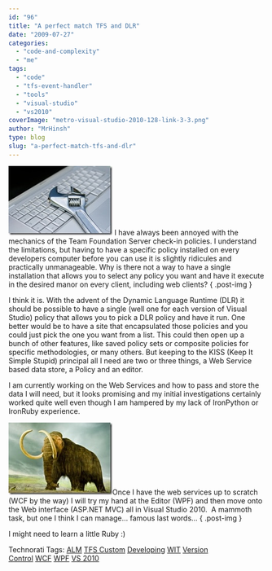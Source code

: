 ```yaml
---
id: "96"
title: "A perfect match TFS and DLR"
date: "2009-07-27"
categories:
  - "code-and-complexity"
  - "me"
tags:
  - "code"
  - "tfs-event-handler"
  - "tools"
  - "visual-studio"
  - "vs2010"
coverImage: "metro-visual-studio-2010-128-link-3-3.png"
author: "MrHinsh"
type: blog
slug: "a-perfect-match-tfs-and-dlr"
---
```


[![ConfigurationRequired](images/Aperfictmatch_701B-ConfigurationRequired_thumb-2-2.jpg)](http://blog.hinshelwood.com/files/2011/05/GWB-WindowsLiveWriter-Aperfictmatch_701B-ConfigurationRequired_2.jpg) I have always been annoyed with the mechanics of the Team Foundation Server check-in policies. I understand the limitations, but having to have a specific policy installed on every developers computer before you can use it is slightly ridicules and practically unmanageable. Why is there not a way to have a single installation that allows you to select any policy you want and have it execute in the desired manor on every client, including web clients?
{ .post-img }

I think it is. With the advent of the Dynamic Language Runtime (DLR) it should be possible to have a single (well one for each version of Visual Studio) policy that allows you to pick a DLR policy and have it run. One better would be to have a site that encapsulated those policies and you could just pick the one you want from a list. This could then open up a bunch of other features, like saved policy sets or composite policies for specific methodologies, or many others. But keeping to the KISS (Keep It Simple Stupid) principal all I need are two or three things, a Web Service based data store, a Policy and an editor.

I am currently working on the Web Services and how to pass and store the data I will need, but it looks promising and my initial investigations certainly worked quite well even though I am hampered by my lack of IronPython or IronRuby experience.

[![ar123456585516148](images/Aperfictmatch_701B-ar123456585516148_thumb-1-1.jpg)](http://blog.hinshelwood.com/files/2011/05/GWB-WindowsLiveWriter-Aperfictmatch_701B-ar123456585516148_2.jpg)Once I have the web services up to scratch (WCF by the way) I will try my hand at the Editor (WPF) and then move onto the Web interface (ASP.NET MVC) all in Visual Studio 2010.  A mammoth task, but one I think I can manage… famous last words…
{ .post-img }

I might need to learn a little Ruby :)

Technorati Tags: [ALM](http://technorati.com/tags/ALM) [TFS Custom](http://technorati.com/tags/TFS+Custom) [Developing](http://technorati.com/tags/Developing) [WIT](http://technorati.com/tags/WIT) [Version Control](http://technorati.com/tags/Version+Control) [WCF](http://technorati.com/tags/WCF) [WPF](http://technorati.com/tags/WPF) [VS 2010](http://technorati.com/tags/VS+2010)
